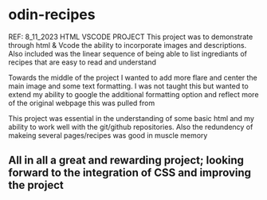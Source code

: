 # odin-recipes
REF: 8_11_2023 HTML VSCODE PROJECT
This project was to demonstrate through html & Vcode the ability to incorporate images and descriptions. Also included was the linear sequence of being able to list ingrediants of recipes that are easy to read and understand

Towards the middle of the project I wanted to add more flare and center the main image and some text formatting. I was not taught this but wanted to extend my ability to google the additional formatting option and reflect more of the original webpage this was pulled from

This project was essential in the understanding of some basic html and my ability to work well with the git/github repositories. Also the redundency of makeing several pages/recipes was good in muscle memory

All in all a great and rewarding project; looking forward to the integration of CSS and improving the project
---------------------------------------------------


